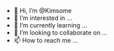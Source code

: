 - 👋 Hi, I’m @Kimsome
- 👀 I’m interested in ...
- 🌱 I’m currently learning ...
- 💞️ I’m looking to collaborate on ...
- 📫 How to reach me ...

<!---
Kimsome/Kimsome is a ✨ special ✨ repository because its `README.md` (this file) appears on your GitHub profile.
You can click the Preview link to take a look at your changes.
--->
